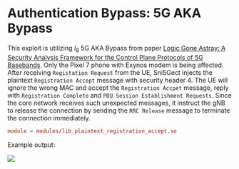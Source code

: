 # Authentication Bypass: 5G AKA Bypass
This exploit is utilizing $I_8$ 5G AKA Bypass from paper [Logic Gone Astray: A Security Analysis Framework for the Control Plane Protocols of 5G Basebands](https://www.usenix.org/conference/usenixsecurity24/presentation/tu). Only the Pixel 7 phone with Exynos modem is being affected.
After receiving `Registation Request` from the UE, Sni5Gect injects the plaintext `Registration Accept` message with security header 4. The UE will ignore the wrong MAC and accept the `Registration Accpet` message, reply with `Registration Complete` and `PDU Session Establishment Requests`. Since the core network receives such unexpected messages, it instruct the gNB to release the connection by sending the `RRC Release` message to terminate the connection immediately.
```conf
module = modules/lib_plaintext_registration_accept.so
```
Example output:

<img src="https://raw.githubusercontent.com/asset-group/Sni5Gect-5GNR-sniffing-and-exploitation/main/images/registration_accpet.png"/>
